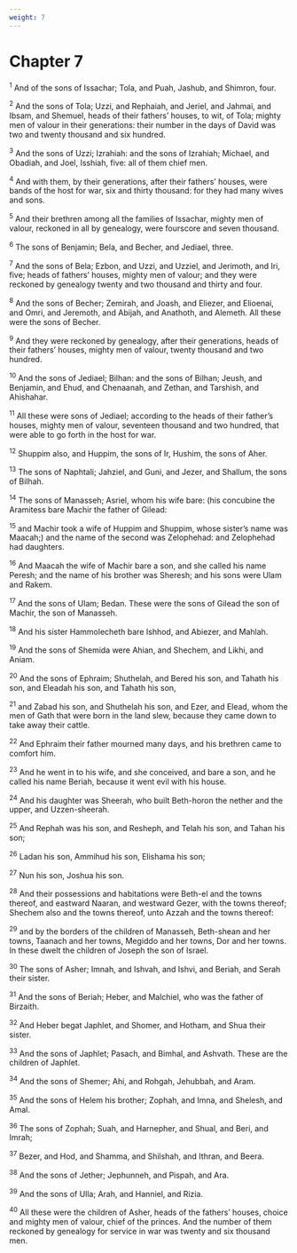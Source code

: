 ```yaml
---
weight: 7
---
```


# Chapter 7

<sup>1</sup> And of the sons of Issachar; Tola, and Puah, Jashub, and Shimron, four. 

<sup>2</sup> And the sons of Tola; Uzzi, and Rephaiah, and Jeriel, and Jahmai, and Ibsam, and Shemuel, heads of their fathers’ houses, to wit, of Tola; mighty men of valour in their generations: their number in the days of David was two and twenty thousand and six hundred. 

<sup>3</sup> And the sons of Uzzi; Izrahiah: and the sons of Izrahiah; Michael, and Obadiah, and Joel, Isshiah, five: all of them chief men. 

<sup>4</sup> And with them, by their generations, after their fathers’ houses, were bands of the host for war, six and thirty thousand: for they had many wives and sons. 

<sup>5</sup> And their brethren among all the families of Issachar, mighty men of valour, reckoned in all by genealogy, were fourscore and seven thousand. 

<sup>6</sup> The sons of Benjamin; Bela, and Becher, and Jediael, three. 

<sup>7</sup> And the sons of Bela; Ezbon, and Uzzi, and Uzziel, and Jerimoth, and Iri, five; heads of fathers’ houses, mighty men of valour; and they were reckoned by genealogy twenty and two thousand and thirty and four. 

<sup>8</sup> And the sons of Becher; Zemirah, and Joash, and Eliezer, and Elioenai, and Omri, and Jeremoth, and Abijah, and Anathoth, and Alemeth. All these were the sons of Becher. 

<sup>9</sup> And they were reckoned by genealogy, after their generations, heads of their fathers’ houses, mighty men of valour, twenty thousand and two hundred. 

<sup>10</sup> And the sons of Jediael; Bilhan: and the sons of Bilhan; Jeush, and Benjamin, and Ehud, and Chenaanah, and Zethan, and Tarshish, and Ahishahar. 

<sup>11</sup> All these were sons of Jediael; according to the heads of their father’s houses, mighty men of valour, seventeen thousand and two hundred, that were able to go forth in the host for war. 

<sup>12</sup> Shuppim also, and Huppim, the sons of Ir, Hushim, the sons of Aher. 

<sup>13</sup> The sons of Naphtali; Jahziel, and Guni, and Jezer, and Shallum, the sons of Bilhah. 

<sup>14</sup> The sons of Manasseh; Asriel, whom his wife bare: (his concubine the Aramitess bare Machir the father of Gilead: 

<sup>15</sup> and Machir took a wife of Huppim and Shuppim, whose sister’s name was Maacah;) and the name of the second was Zelophehad: and Zelophehad had daughters. 

<sup>16</sup> And Maacah the wife of Machir bare a son, and she called his name Peresh; and the name of his brother was Sheresh; and his sons were Ulam and Rakem. 

<sup>17</sup> And the sons of Ulam; Bedan. These were the sons of Gilead the son of Machir, the son of Manasseh. 

<sup>18</sup> And his sister Hammolecheth bare Ishhod, and Abiezer, and Mahlah. 

<sup>19</sup> And the sons of Shemida were Ahian, and Shechem, and Likhi, and Aniam. 

<sup>20</sup> And the sons of Ephraim; Shuthelah, and Bered his son, and Tahath his son, and Eleadah his son, and Tahath his son, 

<sup>21</sup> and Zabad his son, and Shuthelah his son, and Ezer, and Elead, whom the men of Gath that were born in the land slew, because they came down to take away their cattle. 

<sup>22</sup> And Ephraim their father mourned many days, and his brethren came to comfort him. 

<sup>23</sup> And he went in to his wife, and she conceived, and bare a son, and he called his name Beriah, because it went evil with his house. 

<sup>24</sup> And his daughter was Sheerah, who built Beth-horon the nether and the upper, and Uzzen-sheerah. 

<sup>25</sup> And Rephah was his son, and Resheph, and Telah his son, and Tahan his son; 

<sup>26</sup> Ladan his son, Ammihud his son, Elishama his son; 

<sup>27</sup> Nun his son, Joshua his son. 

<sup>28</sup> And their possessions and habitations were Beth-el and the towns thereof, and eastward Naaran, and westward Gezer, with the towns thereof; Shechem also and the towns thereof, unto Azzah and the towns thereof: 

<sup>29</sup> and by the borders of the children of Manasseh, Beth-shean and her towns, Taanach and her towns, Megiddo and her towns, Dor and her towns. In these dwelt the children of Joseph the son of Israel. 

<sup>30</sup> The sons of Asher; Imnah, and Ishvah, and Ishvi, and Beriah, and Serah their sister. 

<sup>31</sup> And the sons of Beriah; Heber, and Malchiel, who was the father of Birzaith. 

<sup>32</sup> And Heber begat Japhlet, and Shomer, and Hotham, and Shua their sister. 

<sup>33</sup> And the sons of Japhlet; Pasach, and Bimhal, and Ashvath. These are the children of Japhlet. 

<sup>34</sup> And the sons of Shemer; Ahi, and Rohgah, Jehubbah, and Aram. 

<sup>35</sup> And the sons of Helem his brother; Zophah, and Imna, and Shelesh, and Amal. 

<sup>36</sup> The sons of Zophah; Suah, and Harnepher, and Shual, and Beri, and Imrah; 

<sup>37</sup> Bezer, and Hod, and Shamma, and Shilshah, and Ithran, and Beera. 

<sup>38</sup> And the sons of Jether; Jephunneh, and Pispah, and Ara. 

<sup>39</sup> And the sons of Ulla; Arah, and Hanniel, and Rizia. 

<sup>40</sup> All these were the children of Asher, heads of the fathers’ houses, choice and mighty men of valour, chief of the princes. And the number of them reckoned by genealogy for service in war was twenty and six thousand men. 


